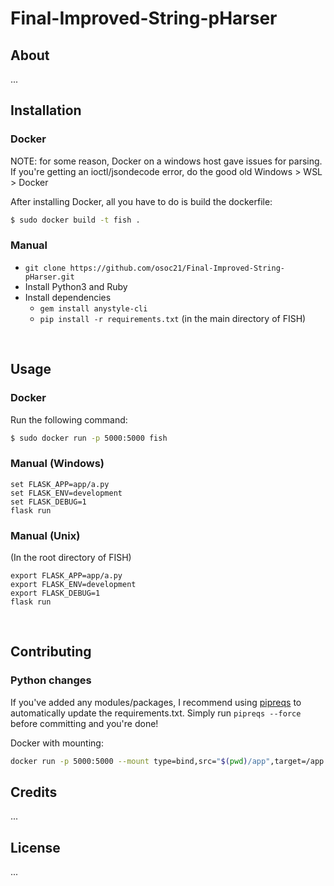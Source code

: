 ﻿# Final-Improved-String-pHarser

## About
...

## Installation

### Docker
NOTE: for some reason, Docker on a windows host gave issues for parsing. If you're getting an ioctl/jsondecode error, do the good old Windows > WSL > Docker

After installing Docker, all you have to do is build the dockerfile:
```bash
$ sudo docker build -t fish .
```

### Manual
- `git clone https://github.com/osoc21/Final-Improved-String-pHarser.git`
- Install Python3 and Ruby
- Install dependencies
    - `gem install anystyle-cli`
    - `pip install -r requirements.txt` (in the main directory of FISH)

<br>

## Usage

### Docker
Run the following command:
```bash
$ sudo docker run -p 5000:5000 fish
```

### Manual (Windows)
```
set FLASK_APP=app/a.py
set FLASK_ENV=development
set FLASK_DEBUG=1
flask run
```

### Manual (Unix)
(In the root directory of FISH)
```
export FLASK_APP=app/a.py
export FLASK_ENV=development
export FLASK_DEBUG=1
flask run
```

<br>

## Contributing
### Python changes
If you've added any modules/packages, I recommend using [pipreqs](https://pypi.org/project/pipreqs/) to automatically update the requirements.txt. Simply run `pipreqs --force` before committing and you're done!

Docker with mounting:
```bash
docker run -p 5000:5000 --mount type=bind,src="$(pwd)/app",target=/app --mount type=bind,src="$(pwd)/model",target=/app/model --mount type=bind,src="$(pwd)/temp",target=/app/temp fish 
```


## Credits
...

## License
...
